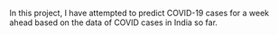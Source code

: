 In this project, I have attempted to predict COVID-19 cases for a week ahead based on the data of COVID cases in India so far.
